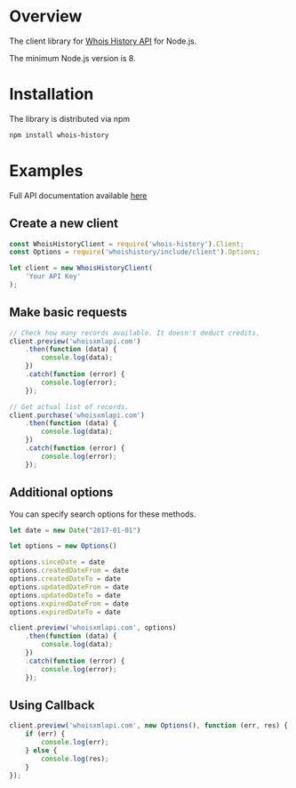 # Overview

The client library for
[Whois History API](https://whois-history.whoisxmlapi.com/)
for Node.js.

The minimum Node.js version is 8.

# Installation

The library is distributed via npm

```bash
npm install whois-history
```

# Examples

Full API documentation available [here](https://whois-history.whoisxmlapi.com/api/documentation/making-requests)

## Create a new client

```javascript
const WhoisHistoryClient = require('whois-history').Client;
const Options = require('whoishistory/include/client').Options;

let client = new WhoisHistoryClient(
    'Your API Key'
);
```

## Make basic requests

```javascript
// Check how many records available. It doesn't deduct credits.
client.preview('whoisxmlapi.com')
    .then(function (data) {
        console.log(data);
    })
    .catch(function (error) {
        console.log(error);
    });

// Get actual list of records.
client.purchase('whoisxmlapi.com')
    .then(function (data) {
        console.log(data);
    })
    .catch(function (error) {
        console.log(error);
    });
```

## Additional options
You can specify search options for these methods.

```javascript
let date = new Date("2017-01-01")

let options = new Options()

options.sinceDate = date
options.createdDateFrom = date
options.createdDateTo = date
options.updatedDateFrom = date
options.updatedDateTo = date
options.expiredDateFrom = date
options.expiredDateTo = date

client.preview('whoisxmlapi.com', options)
    .then(function (data) {
        console.log(data);
    })
    .catch(function (error) {
        console.log(error);
    });
```

## Using Callback
```javascript
client.preview('whoisxmlapi.com', new Options(), function (err, res) {
    if (err) {
        console.log(err);
    } else {
        console.log(res);
    }
});
```
